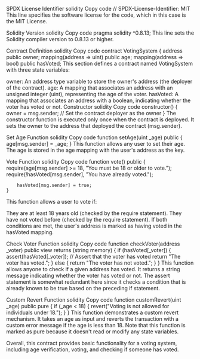 SPDX License Identifier
solidity
Copy code
// SPDX-License-Identifier: MIT
This line specifies the software license for the code, which in this case is the MIT License.

Solidity Version
solidity
Copy code
pragma solidity ^0.8.13;
This line sets the Solidity compiler version to 0.8.13 or higher.

Contract Definition
solidity
Copy code
contract VotingSystem {
    address public owner;
    mapping(address => uint) public age;
    mapping(address => bool) public hasVoted;
This section defines a contract named VotingSystem with three state variables:

owner: An address type variable to store the owner's address (the deployer of the contract).
age: A mapping that associates an address with an unsigned integer (uint), representing the age of the voter.
hasVoted: A mapping that associates an address with a boolean, indicating whether the voter has voted or not.
Constructor
solidity
Copy code
    constructor() {
        owner = msg.sender; // Set the contract deployer as the owner
    }
The constructor function is executed only once when the contract is deployed. It sets the owner to the address that deployed the contract (msg.sender).

Set Age Function
solidity
Copy code
    function setAge(uint _age) public {
        age[msg.sender] = _age;
    }
This function allows any user to set their age. The age is stored in the age mapping with the user's address as the key.

Vote Function
solidity
Copy code
    function vote() public {
        require(age[msg.sender] >= 18, "You must be 18 or older to vote.");
        require(!hasVoted[msg.sender], "You have already voted.");

        hasVoted[msg.sender] = true;
    }
This function allows a user to vote if:

They are at least 18 years old (checked by the require statement).
They have not voted before (checked by the require statement).
If both conditions are met, the user's address is marked as having voted in the hasVoted mapping.

Check Voter Function
solidity
Copy code
    function checkVoter(address _voter) public view returns (string memory) {
        if (hasVoted[_voter]) {
            assert(hasVoted[_voter]); // Assert that the voter has voted
            return "The voter has voted.";
        } else {
            return "The voter has not voted.";
        }
    }
This function allows anyone to check if a given address has voted. It returns a string message indicating whether the voter has voted or not. The assert statement is somewhat redundant here since it checks a condition that is already known to be true based on the preceding if statement.

Custom Revert Function
solidity
Copy code
    function customRevert(uint _age) public pure {
        if (_age < 18) {
            revert("Voting is not allowed for individuals under 18.");
        }
    }
This function demonstrates a custom revert mechanism. It takes an age as input and reverts the transaction with a custom error message if the age is less than 18. Note that this function is marked as pure because it doesn't read or modify any state variables.

Overall, this contract provides basic functionality for a voting system, including age verification, voting, and checking if someone has voted.
